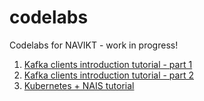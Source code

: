 # codelabs
Codelabs for NAVIKT - work in progress! 

1. [Kafka clients introduction tutorial - part 1](https://navikt.github.io/codelabs/kafka-clients-intro)
2. [Kafka clients introduction tutorial - part 2](https://navikt.github.io/codelabs/kafka-clients-guarantees-intro/)
3. [Kubernetes + NAIS tutorial](https://navikt.github.io/codelabs/k8s-nais-tutorial) 

